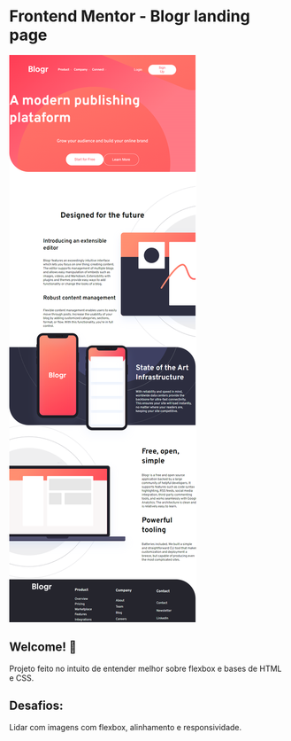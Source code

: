 # Frontend Mentor - Blogr landing page

![Design preview for the Blogr landing page coding challenge](./Preview/FrontEndBlogr.png)

## Welcome! 👋

Projeto feito no intuito de entender melhor sobre flexbox e bases de HTML e CSS.

## Desafios:
Lidar com imagens com flexbox, alinhamento e responsividade.